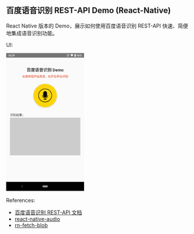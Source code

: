 ## 百度语音识别 REST-API Demo (React-Native)

React Native 版本的 Demo，展示如何使用百度语音识别 REST-API 快速、简便地集成语音识别功能。

UI:

<img src="art/app.png" width=42%/>

References:

- [百度语音识别 REST-API 文档](https://ai.baidu.com/ai-doc/SPEECH/Vk38lxily)
- [react-native-audio](https://github.com/jsierles/react-native-audio)
- [rn-fetch-blob](https://github.com/joltup/rn-fetch-blob)